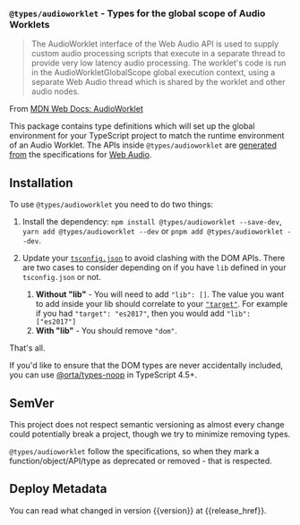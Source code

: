 ### `@types/audioworklet` - Types for the global scope of Audio Worklets

> The AudioWorklet interface of the Web Audio API is used to supply custom audio processing scripts that execute in a separate thread to provide very low latency audio processing. The worklet's code is run in the AudioWorkletGlobalScope global execution context, using a separate Web Audio thread which is shared by the worklet and other audio nodes.

From [MDN Web Docs: AudioWorklet](https://developer.mozilla.org/en-US/docs/Web/API/AudioWorklet)

This package contains type definitions which will set up the global environment for your TypeScript project to match the runtime environment of an Audio Worklet. The APIs inside `@types/audioworklet` are [generated from](https://github.com/microsoft/TypeScript-DOM-lib-generator/) the specifications for [Web Audio](https://webaudio.github.io/web-audio-api/).

## Installation 

To use `@types/audioworklet` you need to do two things:

1. Install the dependency: `npm install @types/audioworklet --save-dev`, `yarn add @types/audioworklet --dev` or `pnpm add @types/audioworklet --dev`.
1. Update your [`tsconfig.json`](https://www.typescriptlang.org/tsconfig) to avoid clashing with the DOM APIs. There are two cases to consider depending on if you have `lib` defined in your `tsconfig.json` or not.

    1. **Without "lib"** - You will need to add `"lib": []`. The value you want to add inside your lib should correlate to your [`"target"`](https://www.typescriptlang.org/tsconfig#target). For example if you had `"target": "es2017"`, then you would add `"lib": ["es2017"]`
    1. **With "lib"**  - You should remove `"dom"`.

That's all. 

If you'd like to ensure that the DOM types are never accidentally included, you can use [@orta/types-noop](https://www.npmjs.com/package/@orta/type-noops) in TypeScript 4.5+.

## SemVer

This project does not respect semantic versioning as almost every change could potentially break a project, though we try to minimize removing types.

`@types/audioworklet` follow the specifications, so when they mark a function/object/API/type as deprecated or removed - that is respected.

## Deploy Metadata

You can read what changed in version {{version}} at {{release_href}}.